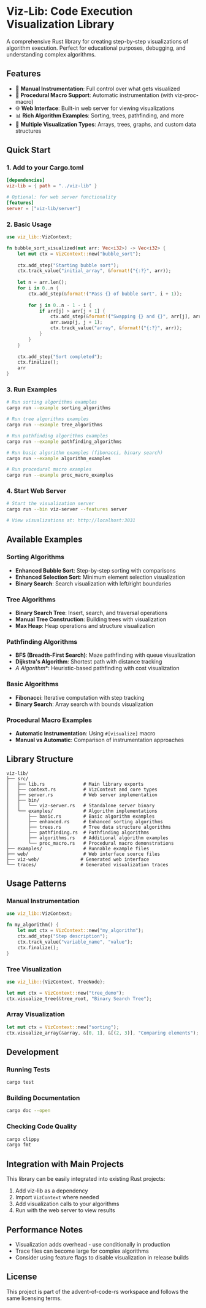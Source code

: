# Viz-Lib: Code Execution Visualization Library

A comprehensive Rust library for creating step-by-step visualizations of algorithm execution. Perfect for educational purposes, debugging, and understanding complex algorithms.

## Features

- 🎯 **Manual Instrumentation**: Full control over what gets visualized
- 🤖 **Procedural Macro Support**: Automatic instrumentation (with viz-proc-macro)
- 🌐 **Web Interface**: Built-in web server for viewing visualizations
- 📊 **Rich Algorithm Examples**: Sorting, trees, pathfinding, and more
- 🎨 **Multiple Visualization Types**: Arrays, trees, graphs, and custom data structures

## Quick Start

### 1. Add to your Cargo.toml

```toml
[dependencies]
viz-lib = { path = "../viz-lib" }

# Optional: for web server functionality
[features]
server = ["viz-lib/server"]
```

### 2. Basic Usage

```rust
use viz_lib::VizContext;

fn bubble_sort_visualized(mut arr: Vec<i32>) -> Vec<i32> {
    let mut ctx = VizContext::new("bubble_sort");
    
    ctx.add_step("Starting bubble sort");
    ctx.track_value("initial_array", &format!("{:?}", arr));
    
    let n = arr.len();
    for i in 0..n {
        ctx.add_step(&format!("Pass {} of bubble sort", i + 1));
        
        for j in 0..n - 1 - i {
            if arr[j] > arr[j + 1] {
                ctx.add_step(&format!("Swapping {} and {}", arr[j], arr[j + 1]));
                arr.swap(j, j + 1);
                ctx.track_value("array", &format!("{:?}", arr));
            }
        }
    }
    
    ctx.add_step("Sort completed");
    ctx.finalize();
    arr
}
```

### 3. Run Examples

```bash
# Run sorting algorithms examples
cargo run --example sorting_algorithms

# Run tree algorithms examples  
cargo run --example tree_algorithms

# Run pathfinding algorithms examples
cargo run --example pathfinding_algorithms

# Run basic algorithm examples (fibonacci, binary search)
cargo run --example algorithm_examples

# Run procedural macro examples
cargo run --example proc_macro_examples
```

### 4. Start Web Server

```bash
# Start the visualization server
cargo run --bin viz-server --features server

# View visualizations at: http://localhost:3031
```

## Available Examples

### Sorting Algorithms
- **Enhanced Bubble Sort**: Step-by-step sorting with comparisons
- **Enhanced Selection Sort**: Minimum element selection visualization
- **Binary Search**: Search visualization with left/right boundaries

### Tree Algorithms  
- **Binary Search Tree**: Insert, search, and traversal operations
- **Manual Tree Construction**: Building trees with visualization
- **Max Heap**: Heap operations and structure visualization

### Pathfinding Algorithms
- **BFS (Breadth-First Search)**: Maze pathfinding with queue visualization
- **Dijkstra's Algorithm**: Shortest path with distance tracking
- **A* Algorithm**: Heuristic-based pathfinding with cost visualization

### Basic Algorithms
- **Fibonacci**: Iterative computation with step tracking
- **Binary Search**: Array search with bounds visualization

### Procedural Macro Examples
- **Automatic Instrumentation**: Using `#[visualize]` macro
- **Manual vs Automatic**: Comparison of instrumentation approaches

## Library Structure

```
viz-lib/
├── src/
│   ├── lib.rs              # Main library exports
│   ├── context.rs          # VizContext and core types
│   ├── server.rs           # Web server implementation
│   ├── bin/
│   │   └── viz-server.rs   # Standalone server binary
│   └── examples/           # Algorithm implementations
│       ├── basic.rs        # Basic algorithm examples
│       ├── enhanced.rs     # Enhanced sorting algorithms
│       ├── trees.rs        # Tree data structure algorithms
│       ├── pathfinding.rs  # Pathfinding algorithms
│       ├── algorithms.rs   # Additional algorithm examples
│       └── proc_macro.rs   # Procedural macro demonstrations
├── examples/               # Runnable example files
├── web/                    # Web interface source files
├── viz-web/               # Generated web interface
└── traces/                # Generated visualization traces
```

## Usage Patterns

### Manual Instrumentation
```rust
use viz_lib::VizContext;

fn my_algorithm() {
    let mut ctx = VizContext::new("my_algorithm");
    ctx.add_step("Step description");
    ctx.track_value("variable_name", "value");
    ctx.finalize();
}
```

### Tree Visualization
```rust
use viz_lib::{VizContext, TreeNode};

let mut ctx = VizContext::new("tree_demo");
ctx.visualize_tree(&tree_root, "Binary Search Tree");
```

### Array Visualization
```rust
let mut ctx = VizContext::new("sorting");
ctx.visualize_array(&array, &[0, 1], &[(2, 3)], "Comparing elements");
```

## Development

### Running Tests
```bash
cargo test
```

### Building Documentation
```bash
cargo doc --open
```

### Checking Code Quality
```bash
cargo clippy
cargo fmt
```

## Integration with Main Projects

This library can be easily integrated into existing Rust projects:

1. Add viz-lib as a dependency
2. Import `VizContext` where needed  
3. Add visualization calls to your algorithms
4. Run with the web server to view results

## Performance Notes

- Visualization adds overhead - use conditionally in production
- Trace files can become large for complex algorithms
- Consider using feature flags to disable visualization in release builds

## License

This project is part of the advent-of-code-rs workspace and follows the same licensing terms.